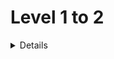 # Level 1 to 2
<details>
  
<strong>ex00</strong> <br>

- New franchise (assets A, yearly growth X) aims to be richest. Existing richest entities maintain current wealth (no growth). Target wealth to be richest is B billion. Find years (Y) needed for the franchise to reach or exceed target wealth.
  
<strong>ex01</strong> <br>

- Second dose timing: You're given the days elapsed since the first dose (D), the minimum wait requirement (L) and the maximum allowed wait (R) for the second dose.  The problem asks you to determine if it's too early (D less than L), on time (D within the range L to R, inclusive), or too late (D greater than R) for the second dose.
  
<strong>ex02</strong> <br>

- Determine the last hoop that will be successfully jumped into before someone reaches an occupied hoop.This problem describes a game involving you and a friend jumping through hoops in a row.  There are some key points:
Number of Hoops (N): An odd number of hoops are arranged in a line.
Jumping Pattern: You and your friend take turns jumping, alternating between the first and last hoop, then the second and second-to-last, and so on.

<strong>ex03</strong> <br>

-
  
<strong>ex04</strong> <br>

-
  
<strong>ex05</strong> <br>
- Develop language needs features A and B. Two options: language 1 (features A1, B1) and language 2 (features A2, B2). All features are unique (A, B, A1, B2 distinct).  Identify which language (1, 2, or neither) offers both required features.
  
<strong>ex06</strong> <br>
- There are three spells with powers A, B, and C. Initially, a character has 0 hit points. Each spell increases hit points by its corresponding power value. The goal is to find the maximum number of hit points achievable by selecting and using exactly two of the three spells.
  
<strong>ex07</strong> <br>
- Given two integers N and K, you can repeatedly subtract K from N. The goal is to find the smallest non-negative value you can reach after any number of subtractions (including zero subtractions). In other words, you need to determine the minimum non-negative remainder after repeatedly dividing N by K.

<strong>ex08</strong> <br>
  - An individual's weight before lockdown (w1) is known. After M months of lockdown, their weight (w2) is measured on an inaccurate scale (potentially unreliable). Research shows growing individuals gain weight within a range (x1 to x2) per month. Determine if the weight gain shown on the scale (w2 - w1) could be a realistic weight increase for M months based on the expected range for growing individuals.
  
<strong>ex09</strong> <br>
- Stock buy decision: Given initial price (S), desired buy range ([A, B]), and price change (C%), determine if final price allows purchase based on the desired range. Print "YES" or "NO".

<strong>ex10</strong> <br>
- Given an initial stock price (S), desired purchase range ([A, B]), and a percentage change (C), determine if the stock price allows for purchase. The final price is calculated as S * (1 + C/100). Print "YES" if the final price falls within the desired range, "NO" otherwise.

<strong>ex11</strong> <br>
- Given a vehicle's current speed (U), distance to a turn (S), safe speed limit for the turn (V), and maximum deceleration (A), determine if the vehicle can reach the turn at a safe speed (V or less) using available braking distance (S). Physics formula (v^2 = U^2 + 2as) is used to calculate the final speed (v) upon entering the turn. Output "Yes" if safe braking is possible, "No" otherwise.

<strong>ex12</strong> <br>
- This problem deals with finding the longest subsequence with an even sum in an ordered sequence.  The sequence consists of all integers from 1 to a given value N (inclusive), appearing exactly once in increasing order.  We're interested in identifying the longest contiguous subsequence within this sequence where the sum of all the elements in the subsequence is an even number.

<strong>ex13</strong> <br>
- This problem deals with finding reachable sums within a range.  Given a range of integers (L to R), it asks how many distinct integers within that range can be formed by adding two (not necessarily different) integers from the same range.

<br>
<strong>ex14</strong> <br>
- This problem deals with reachability on a fixed-size grid.  Given a starting location and an ending location, it asks if it's possible to move from the start to the end in a specific number of steps, considering the following constraints:

Movement is only allowed between neighboring cells that share a side.
The total number of allowed steps is fixed.
The solution involves checking if the ending location is reachable within the given step limit based on the allowed movement pattern.
</details>
